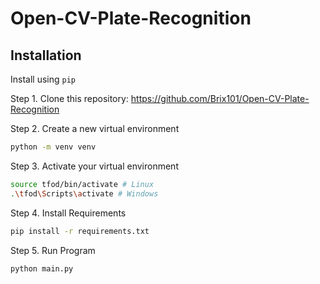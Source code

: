 # Open-CV-Plate-Recognition


## Installation

Install using `pip`

Step 1. Clone this repository: https://github.com/Brix101/Open-CV-Plate-Recognition

Step 2. Create a new virtual environment
``` bash
python -m venv venv
```
Step 3. Activate your virtual environment
``` bash
source tfod/bin/activate # Linux
.\tfod\Scripts\activate # Windows 
```
Step 4. Install Requirements
``` bash
pip install -r requirements.txt
```
Step 5. Run Program
``` bash
python main.py
```
